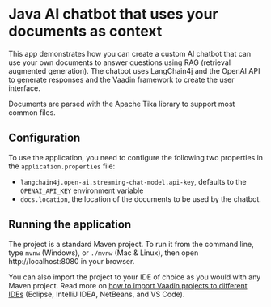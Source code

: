 # Java AI chatbot that uses your documents as context 

This app demonstrates how you can create a custom AI chatbot that can use your own documents to answer questions using RAG (retrieval augmented generation).
The chatbot uses LangChain4j and the OpenAI API to generate responses and the Vaadin framework to create the user interface.

Documents are parsed with the Apache Tika library to support most common files.

## Configuration

To use the application, you need to configure the following two properties in the `application.properties` file:

- `langchain4j.open-ai.streaming-chat-model.api-key`, defaults to the `OPENAI_API_KEY` environment variable
- `docs.location`, the location of the documents to be used by the chatbot. 

## Running the application

The project is a standard Maven project. To run it from the command line,
type `mvnw` (Windows), or `./mvnw` (Mac & Linux), then open
http://localhost:8080 in your browser.

You can also import the project to your IDE of choice as you would with any
Maven project. Read more on [how to import Vaadin projects to different IDEs](https://vaadin.com/docs/latest/guide/step-by-step/importing) (Eclipse, IntelliJ IDEA, NetBeans, and VS Code).
